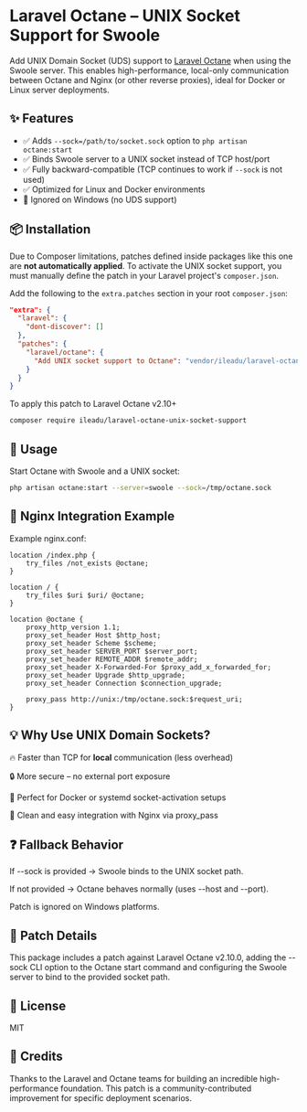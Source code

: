 # Laravel Octane – UNIX Socket Support for Swoole

Add UNIX Domain Socket (UDS) support to [Laravel Octane](https://github.com/laravel/octane) when using the Swoole server.
This enables high-performance, local-only communication between Octane and Nginx (or other reverse proxies), ideal for Docker or Linux server deployments.



## ✨ Features

- ✅ Adds `--sock=/path/to/socket.sock` option to `php artisan octane:start`
- ✅ Binds Swoole server to a UNIX socket instead of TCP host/port
- ✅ Fully backward-compatible (TCP continues to work if `--sock` is not used)
- ✅ Optimized for Linux and Docker environments
- 🚫 Ignored on Windows (no UDS support)



## 📦 Installation

Due to Composer limitations, patches defined inside packages like this one are **not automatically applied**.
To activate the UNIX socket support, you must manually define the patch in your Laravel project's `composer.json`.

Add the following to the `extra.patches` section in your root `composer.json`:

```json
"extra": {
  "laravel": {
    "dont-discover": []
  },
  "patches": {
    "laravel/octane": {
      "Add UNIX socket support to Octane": "vendor/ileadu/laravel-octane-unix-socket-support/patches/octane-unix-socket.patch"
    }
  }
}
```

To apply this patch to Laravel Octane v2.10+
```bash
composer require ileadu/laravel-octane-unix-socket-support
```



## 🚀 Usage
Start Octane with Swoole and a UNIX socket:
```bash
php artisan octane:start --server=swoole --sock=/tmp/octane.sock
```



## 🔧 Nginx Integration Example
Example nginx.conf:

```nginx
location /index.php {
    try_files /not_exists @octane;
}

location / {
    try_files $uri $uri/ @octane;
}

location @octane {
    proxy_http_version 1.1;
    proxy_set_header Host $http_host;
    proxy_set_header Scheme $scheme;
    proxy_set_header SERVER_PORT $server_port;
    proxy_set_header REMOTE_ADDR $remote_addr;
    proxy_set_header X-Forwarded-For $proxy_add_x_forwarded_for;
    proxy_set_header Upgrade $http_upgrade;
    proxy_set_header Connection $connection_upgrade;

    proxy_pass http://unix:/tmp/octane.sock:$request_uri;
}
```



## 💡 Why Use UNIX Domain Sockets?
🔥 Faster than TCP for **local** communication (less overhead)

🔒 More secure – no external port exposure

🐳 Perfect for Docker or systemd socket-activation setups

🧩 Clean and easy integration with Nginx via proxy_pass




## ❓ Fallback Behavior
If --sock is provided → Swoole binds to the UNIX socket path.

If not provided → Octane behaves normally (uses --host and --port).

Patch is ignored on Windows platforms.



## 📝 Patch Details
This package includes a patch against Laravel Octane v2.10.0, adding the --sock CLI option to the Octane start command and configuring the Swoole server to bind to the provided socket path.



## 📄 License
MIT



## 🙏 Credits
Thanks to the Laravel and Octane teams for building an incredible high-performance foundation.
This patch is a community-contributed improvement for specific deployment scenarios.
